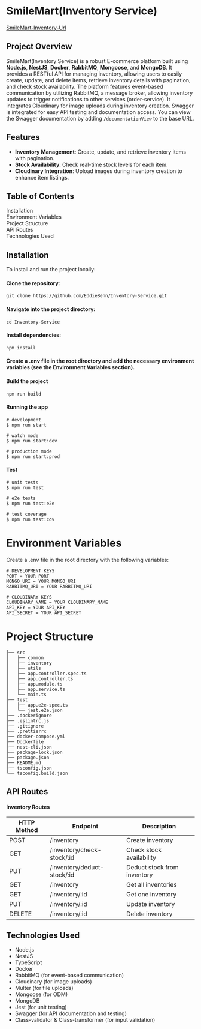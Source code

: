 # SmileMart(Inventory Service)

[SmileMart-Inventory-Url](https://smilemart-inventory-service.onrender.com)

## Project Overview
SmileMart(Inventory Service) is a robust E-commerce platform built using **Node.js**, **NestJS**, **Docker**, **RabbitMQ**, **Mongoose**, and **MongoDB**. It provides a RESTful API for managing inventory, allowing users to easily create, update, and delete items, retrieve inventory details with pagination, and check stock availability. The platform features event-based communication by utilizing RabbitMQ, a message broker, allowing inventory updates to trigger notifications to other services (order-service). It integrates Cloudinary for image uploads during inventory creation. Swagger is integrated for easy API testing and documentation access. You can view the Swagger documentation by adding `/documentationView` to the base URL.

## Features
- **Inventory Management**: Create, update, and retrieve inventory items with pagination.
- **Stock Availability**: Check real-time stock levels for each item.
- **Cloudinary Integration**: Upload images during inventory creation to enhance item listings.

## Table of Contents
Installation<br />
Environment Variables<br />
Project Structure<br />
API Routes<br />
Technologies Used<br />


## Installation
To install and run the project locally:

#### Clone the repository:

``` 
git clone https://github.com/EddieBenn/Inventory-Service.git
```
#### Navigate into the project directory:

```
cd Inventory-Service
```

#### Install dependencies:

```
npm install
```

#### Create a .env file in the root directory and add the necessary environment variables (see the Environment Variables section).


#### Build the project

```
npm run build
```

#### Running the app

```
# development
$ npm run start

# watch mode
$ npm run start:dev

# production mode
$ npm run start:prod
```

#### Test

```
# unit tests
$ npm run test

# e2e tests
$ npm run test:e2e

# test coverage
$ npm run test:cov
```

# Environment Variables
Create a .env file in the root directory with the following variables:

```
# DEVELOPMENT KEYS
PORT = YOUR PORT
MONGO_URI = YOUR MONGO_URI
RABBITMQ_URI = YOUR RABBITMQ_URI

# CLOUDINARY KEYS
CLOUDINARY_NAME = YOUR CLOUDINARY_NAME
API_KEY = YOUR API_KEY
API_SECRET = YOUR API_SECRET

```


# Project Structure

```
├── src
│   ├── common
│   ├── inventory
│   ├── utils
│   ├── app.controller.spec.ts
│   ├── app.controller.ts
│   ├── app.module.ts
│   ├── app.service.ts
│   └── main.ts
├── test
│   ├── app.e2e-spec.ts
│   └── jest.e2e.json
├── .dockerignore
├── .eslintrc.js
├── .gitignore
├── .prettierrc
├── docker-compose.yml
├── Dockerfile
├── nest-cli.json
├── package-lock.json
├── package.json
├── README.md
├── tsconfig.json
└── tsconfig.build.json
```


## API Routes
#### Inventory Routes


<table>
  <thead>
    <tr>
      <th>HTTP Method</th>
      <th>Endpoint</th>
      <th>Description</th>
    </tr>
  </thead>
  <tbody>
    <tr>
      <td>POST</td>
      <td>/inventory</td>
      <td>Create inventory</td>
    </tr>
    <tr>
      <td>GET</td>
      <td>/inventory/check-stock/:id</td>
      <td>Check stock availability</td>
    </tr>
    <tr>
      <td>PUT</td>
      <td>/inventory/deduct-stock/:id</td>
      <td>Deduct stock from inventory</td>
    </tr>
    <tr>
      <td>GET</td>
      <td>/inventory</td>
      <td>Get all inventories</td>
    </tr>
    <tr>
      <td>GET</td>
      <td>/inventory/:id</td>
      <td>Get one inventory</td>
    </tr>
    <tr>
      <td>PUT</td>
      <td>/inventory/:id</td>
      <td>Update inventory</td>
    </tr>
    <tr>
      <td>DELETE</td>
      <td>/inventory/:id</td>
      <td>Delete inventory</td>
    </tr>
  </tbody>
</table>


## Technologies Used

<ul>
<li>
Node.js
</li>
<li>
NestJS
</li>
<li>
TypeScript
</li>
<li>
Docker
</li>
<li>
RabbitMQ (for event-based communication)
</li>
<li>
Cloudinary (for image uploads)
</li>
<li>
Multer (for file uploads)
</li>
<li>
Mongoose (for ODM)
</li>
<li>
MongoDB
</li>
<li>
Jest (for unit testing)
</li>
<li>
Swagger (for API documentation and testing)
</li>
<li>
Class-validator & Class-transformer (for input validation)
</li>
</ul>
